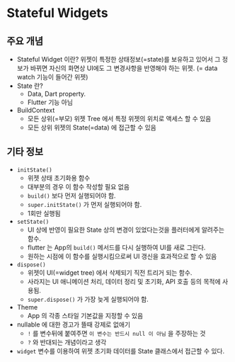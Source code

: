 # Stateful Widgets

## 주요 개념
- Stateful Widget 이란? 위젯이 특정한 상태정보(=state)를 보유하고 있어서 그 정보가 바뀌면 자신의 화면상 UI에도 그 변경사항을 반영해야 하는 위젯. (= data watch 기능이 들어간 위젯)
- State 란?
  - Data, Dart property.
  - Flutter 기능 아님
- BuildContext
  - 모든 상위(=부모) 위젯 Tree 에서 특정 위젯의 위치로 액세스 할 수 있음
  - 모든 상위 위젯의 State(=data) 에 접근할 수 있음

## 기타 정보
- `initState()`
  - 위젯 상태 초기화용 함수
  - 대부분의 경우 이 함수 작성할 필요 없음
  - `build()` 보다 먼저 실행되어야 함.
  - `super.initState()` 가 먼저 실행되어야 함.
  - 1회만 실행됨
- `setState()`
  - UI 상에 반영이 필요한 State 상의 변경이 있었다는것을 플러터에게 알려주는 함수.
  - flutter 는 App의 `build()` 메서드를 다시 실행하여 UI를 새로 그린다.
  - 원하는 시점에 이 함수를 실행시킴으로써 UI 갱신을 효과적으로 할 수 있음
- `dispose()`
  - 위젯이 UI(=widget tree) 에서 삭제되기 직전 트리거 되는 함수.
  - 사라지는 UI 애니메이션 처리, 데이터 정리 및 초기화, API 호출 등의 목적에 사용됨.
  - `super.dispose()` 가 가장 늦게 실행되어야 함.
- Theme
  - App 의 각종 스타일 기본값을 지정할 수 있음
- nullable 에 대한 경고가 뜰때 강제로 없애기
  - `!` 를 변수뒤에 붙여주면 `이 변수는 반드시 null 이 아님` 을 주장하는 것
  - `?` 와 반대되는 개념이라고 생각
- `widget` 변수를 이용하여 위젯 초기화 데이터를 State 클래스에서 접근할 수 있다.